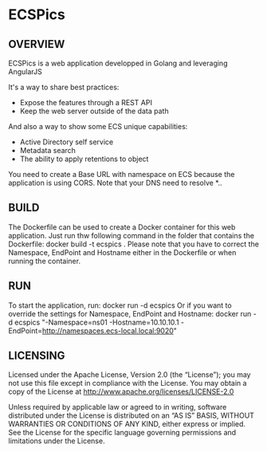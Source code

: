 ECSPics
==============

OVERVIEW
--------------

ECSPics is a web application developped in Golang and leveraging AngularJS

It's a way to share best practices:

- Expose the features through a REST API
- Keep the web server outside of the data path

And also a way to show some ECS unique capabilities:

- Active Directory self service
- Metadata search
- The ability to apply retentions to object

You need to create a Base URL with namespace on ECS because the application is using CORS.
Note that your DNS need to resolve *.<ECS Base URL>.

BUILD
--------------

The Dockerfile can be used to create a Docker container for this web application.
Just run thw following command in the folder that contains the Dockerfile: docker build -t ecspics . 
Please note that you have to correct the Namespace, EndPoint and Hostname either in the Dockerfile or when running the container.

RUN
--------------

To start the application, run: docker run -d ecspics
Or if you want to override the settings for Namespace, EndPoint and Hostname: docker run -d ecspics "-Namespace=ns01 -Hostname=10.10.10.1 -EndPoint=http://namespaces.ecs-local.local:9020"

LICENSING
--------------

Licensed under the Apache License, Version 2.0 (the “License”); you may not use this file except in compliance with the License. You may obtain a copy of the License at <http://www.apache.org/licenses/LICENSE-2.0>

Unless required by applicable law or agreed to in writing, software distributed under the License is distributed on an “AS IS” BASIS, WITHOUT WARRANTIES OR CONDITIONS OF ANY KIND, either express or implied. See the License for the specific language governing permissions and limitations under the License.
